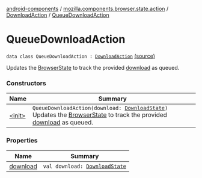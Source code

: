 [android-components](../../../index.md) / [mozilla.components.browser.state.action](../../index.md) / [DownloadAction](../index.md) / [QueueDownloadAction](./index.md)

# QueueDownloadAction

`data class QueueDownloadAction : `[`DownloadAction`](../index.md) [(source)](https://github.com/mozilla-mobile/android-components/blob/master/components/browser/state/src/main/java/mozilla/components/browser/state/action/BrowserAction.kt#L575)

Updates the [BrowserState](../../../mozilla.components.browser.state.state/-browser-state/index.md) to track the provided [download](download.md) as queued.

### Constructors

| Name | Summary |
|---|---|
| [&lt;init&gt;](-init-.md) | `QueueDownloadAction(download: `[`DownloadState`](../../../mozilla.components.browser.state.state.content/-download-state/index.md)`)`<br>Updates the [BrowserState](../../../mozilla.components.browser.state.state/-browser-state/index.md) to track the provided [download](download.md) as queued. |

### Properties

| Name | Summary |
|---|---|
| [download](download.md) | `val download: `[`DownloadState`](../../../mozilla.components.browser.state.state.content/-download-state/index.md) |
